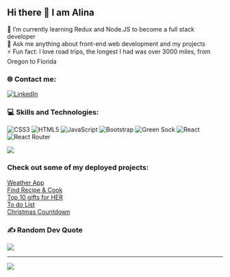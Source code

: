 ## Hi there 👋 I am Alina


🌱 I’m currently learning Redux and Node.JS to become a full stack developer<br>💬 Ask me anything about front-end web development and my projects<br>⚡ Fun fact: I love road trips, the longest I had was over 3000 miles, from Oregon to Florida


### 🌐 Contact me:
[![LinkedIn](https://img.shields.io/badge/LinkedIn-%230077B5.svg?logo=linkedin&logoColor=white)](https://linkedin.com/in/alina-krasowski)  

### 💻 Skills and Technologies:
![CSS3](https://img.shields.io/badge/css3-%231572B6.svg?style=plastic&logo=css3&logoColor=white) ![HTML5](https://img.shields.io/badge/html5-%23E34F26.svg?style=plastic&logo=html5&logoColor=white) ![JavaScript](https://img.shields.io/badge/javascript-%23323330.svg?style=plastic&logo=javascript&logoColor=%23F7DF1E) ![Bootstrap](https://img.shields.io/badge/bootstrap-%23563D7C.svg?style=plastic&logo=bootstrap&logoColor=white) ![Green Sock](https://img.shields.io/badge/green%20sock-88CE02?style=plastic&logo=greensock&logoColor=white) ![React](https://img.shields.io/badge/react-%2320232a.svg?style=plastic&logo=react&logoColor=%2361DAFB) ![React Router](https://img.shields.io/badge/React_Router-CA4245?style=plastic&logo=react-router&logoColor=white)

![](https://github-readme-stats.vercel.app/api/top-langs/?username=krasowski-alina&theme=dark&hide_border=false&include_all_commits=false&count_private=false&layout=compact)

### Check out some of my deployed projects:
[Weather App](https://weather-test-alina-krasowski.glitch.me/)<br>
[Find Recipe & Cook](https://recipes-search-alina-krasowski.netlify.app)<br>
[Top 10 gifts for HER](https://charming-conkies-6ba104.netlify.app/)<br>
[To do List](https://kaleidoscopic-dusk-2de12a.netlify.app/)<br>
[Christmas Countdown](https://cristmascountdown-alina-krasowski.glitch.me)<br>

### ✍️ Random Dev Quote
![](https://quotes-github-readme.vercel.app/api?type=horizontal&theme=radical)

---
[![](https://visitcount.itsvg.in/api?id=krasowski-alina&icon=0&color=0)](https://visitcount.itsvg.in)

<!-- Proudly created with GPRM ( https://gprm.itsvg.in ) -->

